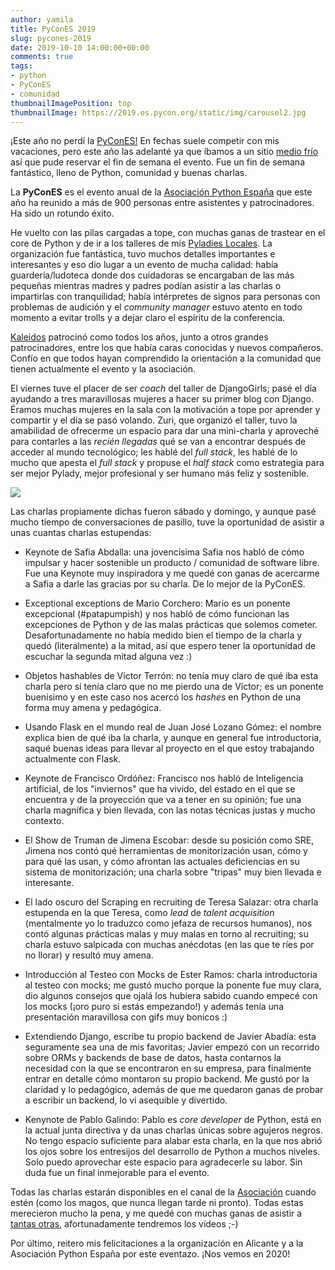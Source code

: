 ```yaml
---
author: yamila
title: PyConES 2019
slug: pycones-2019
date: 2019-10-10 14:00:00+00:00
comments: true
tags:
- python
- PyConES
- comunidad
thumbnailImagePosition: top
thumbnailImage: https://2019.es.pycon.org/static/img/carousel2.jpg
---
```


¡Este año no perdí la <a href="https://2019.es.pycon.org" target="_new">PyConES!</a> En fechas suele competir con mis vacaciones, pero este año las adelanté ya que íbamos a un sitio <a href="https://dendarii.es/trip/canada-2019/" target="_blank">medio frío</a> así que pude reservar el fin de semana el evento. Fue un fin de semana fantástico, lleno de Python, comunidad y buenas charlas.

<!--more-->

La **PyConES** es el evento anual de la <a href="https://es.python.org" target="_blank">Asociación Python España</a> que este año ha reunido a más de 900 personas entre asistentes y patrocinadores. Ha sido un rotundo éxito.

He vuelto con las pilas cargadas a tope, con muchas ganas de trastear en el core de Python y de ir a los talleres de mis <a href="https://www.meetup.com/PyLadiesMadrid/?chapter_analytics_code=UA-99991495-12" target="_blank">Pyladies Locales</a>. La organización fue fantástica, tuvo muchos detalles importantes e interesantes y eso dio lugar a un evento de mucha calidad: había guardería/ludoteca donde dos cuidadoras se encargaban de las más pequeñas mientras madres y padres podían asistir a las charlas o impartirlas con tranquilidad; había intérpretes de signos para personas con problemas de audición y el _community manager_ estuvo atento en todo momento a evitar trolls y a dejar claro el espíritu de la conferencia.

<a href="https://kaleidos.net" target="_blank">Kaleidos</a> patrocinó como todos los años, junto a otros grandes patrocinadores, entre los que había caras conocidas y nuevos compañeros. Confío en que todos hayan comprendido la orientación a la comunidad que tienen actualmente el evento y la asociación.

El viernes tuve el placer de ser _coach_ del taller de DjangoGirls; pasé el día ayudando a tres maravillosas mujeres a hacer su primer blog con Django. Éramos muchas mujeres en la sala con la motivación a tope por aprender y compartir y el día se pasó volando. Zuri, que organizó el taller, tuvo la amabilidad de ofrecerme un espacio para dar una mini-charla y aproveché para contarles a las _recién llegadas_ qué se van a encontrar después de acceder al mundo tecnológico; les hablé del _full stack_, les hablé de lo mucho que apesta el _full stack_ y propuse el _half stack_ como estrategia para ser mejor Pylady, mejor profesional y ser humano más feliz y sostenible.

<img src="https://2019.es.pycon.org/static/img/logo.png" />

Las charlas propiamente dichas fueron sábado y domingo, y aunque pasé mucho tiempo de conversaciones de pasillo, tuve la oportunidad de asistir a unas cuantas charlas estupendas:

* Keynote de Safia Abdalla: una jovencísima Safia nos habló de cómo impulsar y hacer sostenible un producto / comunidad de software libre. Fue una Keynote muy inspiradora y me quedé con ganas de acercarme a Safia a darle las gracias por su charla. De lo mejor de la PyConES.

* Exceptional exceptions de Mario Corchero: Mario es un ponente excepcional (#patapumpish) y nos habló de cómo funcionan las excepciones de Python y de las malas prácticas que solemos cometer. Desafortunadamente no había medido bien el tiempo de la charla y quedó (literalmente) a la mitad, así que espero tener la oportunidad de escuchar la segunda mitad alguna vez :)

* Objetos hashables de Víctor Terrón: no tenía muy claro de qué iba esta charla pero sí tenía claro que no me pierdo una de Víctor; es un ponente buenísimo y en este caso nos acercó los _hashes_ en Python de una forma muy amena y pedagógica.

* Usando Flask en el mundo real de Juan José Lozano Gómez: el nombre explica bien de qué iba la charla, y aunque en general fue introductoria, saqué buenas ideas para llevar al proyecto en el que estoy trabajando actualmente con Flask.

* Keynote de Francisco Ordóñez: Francisco nos habló de Inteligencia artificial, de los "inviernos" que ha vivido, del estado en el que se encuentra y de la proyección que va a tener en su opinión; fue una charla magnífica y bien llevada, con las notas técnicas justas y mucho contexto.

* El Show de Truman de Jimena Escobar: desde su posición como SRE, Jimena nos contó qué herramientas de monitorización usan, cómo y para qué las usan, y cómo afrontan las actuales deficiencias en su sistema de monitorización; una charla sobre "tripas" muy bien llevada e interesante.

* El lado oscuro del Scraping en recruiting de Teresa Salazar: otra charla estupenda en la que Teresa, como _lead_ de _talent acquisition_ (mentalmente yo lo traduzco como jefaza de recursos humanos), nos contó algunas prácticas malas y muy malas en torno al recruiting; su charla estuvo salpicada con muchas anécdotas (en las que te ríes por no llorar) y resultó muy amena.

* Introducción al Testeo con Mocks de Ester Ramos: charla introductoria al testeo con mocks; me gustó mucho porque la ponente fue muy clara, dio algunos consejos que ojalá los hubiera sabido cuando empecé con los mocks (¡oro puro si estás empezando!) y además tenía una presentación maravillosa con gifs muy bonicos :)

* Extendiendo Django, escribe tu propio backend de Javier Abadía: esta seguramente sea una de mis favoritas; Javier empezó con un recorrido sobre ORMs y backends de base de datos, hasta contarnos la necesidad con la que se encontraron en su empresa, para finalmente entrar en detalle cómo montaron su propio backend. Me gustó por la claridad y lo pedagógico, además de que me quedaron ganas de probar a escribir un backend, lo vi asequible y divertido.

* Kenynote de Pablo Galindo: Pablo es _core developer_ de Python, está en la actual junta directiva y da unas charlas únicas sobre agujeros negros. No tengo espacio suficiente para alabar esta charla, en la que nos abrió los ojos sobre los entresijos del desarrollo de Python a muchos niveles. Solo puedo aprovechar este espacio para agradecerle su labor. Sin duda fue un final inmejorable para el evento.

Todas las charlas estarán disponibles en el canal de la <a href="https://www.youtube.com/channel/UCyth_6hqft9a7B_thdwYyww" target="_blank">Asociación</a> cuando estén (como los magos, que nunca llegan tarde ni pronto). Todas estas merecieron mucho la pena, y me quedé con muchas ganas de asistir a <a href="https://pycones19.sched.com/" target="_blank">tantas otras</a>, afortunadamente tendremos los vídeos ;-)

Por último, reitero mis felicitaciones a la organización en Alicante y a la Asociación Python España por este eventazo. ¡Nos vemos en 2020!
